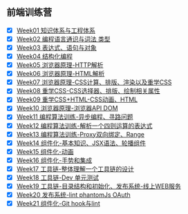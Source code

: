 ## 前端训练营

- [x] [Week01  知识体系与工程体系](Week01/README.md)
- [x] [Week02 编程语言通识与词法 类型](Week02/README.md)
- [x] [Week03 表达式、语句与对象](Week03/README.md)
- [x] [Week04 结构化编程](Week04/README.md)
- [x] [Week05 浏览器原理-HTTP解析](Week05/README.md)
- [x] [Week06 浏览器原理-HTML解析](Week06/README.md)
- [x] [Week07 浏览器原理-CSS计算、排版、渲染以及重学CSS](Week07/README.md)
- [x] [Week08 重学CSS-CSS选择器、排版、绘制相关属性](Week08/README.md)
- [x] [Week09 重学CSS+HTML-CSS动画、HTML](Week09/README.md)
- [x] [Week10 浏览器原理-浏览器API DOM](Week10/README.md)
- [x] [Week11 编程算法训练-异步编程、寻路问题](Week11/README.MD)
- [x] [Week12 编程算法训练-解析一个四则运算的表达式](Week12/README.md)
- [x] [Week13 编程算法训练-Proxy双向绑定、Range](Week13/README.MD)
- [x] [Week14 组件化-基本知识、JSX语法、轮播组件](Week14/README.MD)
- [x] [Week15 组件化-动画](Week15/README.md)
- [x] [Week16 组件化-手势和集成](Week16/README.MD)
- [x] [Week17 工具链-整体理解一个工具链的设计](Week17/README.MD)
- [x] [Week18 工具链-Dev 单元测试](Week18/README.MD)
- [x] [Week19 工具链-目录结构和初始化、发布系统-线上WEB服务](Week19/README.MD)
- [x] [Week20 发布系统-lint phantomJs OAuth](Week20/README.MD)
- [x] [Week21 组件化-Git hook与lint](Week21/README.MD)